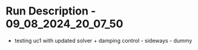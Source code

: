 # Run Description - 09_08_2024_20_07_50

- testing uc1 with updated solver + damping control - sideways - dummy

